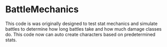 # BattleMechanics
 
This code is was originally designed to test stat mechanics and simulate battles to determine how long battles take and how much damage classes do.
This code now can auto create characters based on predetermined stats.
